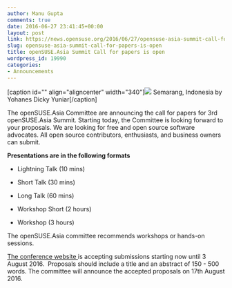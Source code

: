```yaml
---
author: Manu Gupta
comments: true
date: 2016-06-27 23:41:45+00:00
layout: post
link: https://news.opensuse.org/2016/06/27/opensuse-asia-summit-call-for-papers-is-open/
slug: opensuse-asia-summit-call-for-papers-is-open
title: openSUSE.Asia Summit Call for papers is open
wordpress_id: 19990
categories:
- Announcements
---
```


[caption id="" align="aligncenter" width="340"][![](https://images.unsplash.com/photo-1465966670031-e4ea86442ed5?ixlib=rb-0.3.5&q=80&fm=jpg&crop=entropy&s=47cf542bc52fe1bf9fc36d1c191c99b0)](https://images.unsplash.com/photo-1465966670031-e4ea86442ed5?ixlib=rb-0.3.5&q=80&fm=jpg&crop=entropy&s=47cf542bc52fe1bf9fc36d1c191c99b0) Semarang, Indonesia by Yohanes Dicky Yuniar[/caption]

The openSUSE.Asia Committee are announcing the call for papers for 3rd openSUSE.Asia Summit. Starting today, the Committee is looking forward to your proposals. We are looking for free and open source software advocates. All open source contributors, enthusiasts, and business owners can submit.

**Presentations are in the following formats**



 	
  * Lightning Talk (10 mins)

 	
  * Short Talk (30 mins)

 	
  * Long Talk (60 mins)

 	
  * Workshop Short (2 hours)

 	
  * Workshop (3 hours)


The openSUSE.Asia committee recommends workshops or hands-on sessions. 

[The conference website ](https://events.opensuse.org/conference/summitasia16)is accepting submissions starting now until 3 August 2016.  Proposals should include a title and an abstract of 150 - 500 words. The committee will announce the accepted proposals on 17th August 2016.
